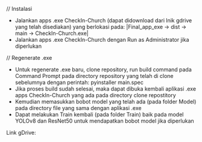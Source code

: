 // Instalasi
- Jalankan apps .exe CheckIn-Church (dapat didownload dari lnik gdrive yang telah disediakan) yang berlokasi pada:
|Final_app_exe -> dist -> main -> CheckIn-Church.exe|
- Jalankan apps .exe CheckIn-Church dengan Run as Administrator jika diperlukan

// Regenerate .exe
- Untuk regenerate .exe baru, clone repository, run build command pada Command Prompt pada directory repository yang telah di clone sebelumnya dengan perintah: pyinstaller main.spec
- Jika proses build sudah selesai, maka dapat dibuka kembali aplikasi .exe apps CheckIn-Church yang ada pada directory clone repostitory
- Kemudian memasukkan bobot model yang telah ada (pada folder Model) pada directory file yang sama dengan aplikasi .exe
- Dapat melakukan Train kembali (pada folder Train) baik pada model YOLOv8 dan ResNet50 untuk mendapatkan bobot model jika diperlukan

Link gDrive:
